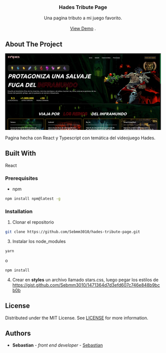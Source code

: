 <br/>
<p align="center">
  <h3 align="center">Hades Tribute Page</h3>

  <p align="center">
    Una pagina tributo a mi juego favorito.
    <br/>
    <br/>
    <a href="https://hades-smm.netlify.app/">View Demo</a>
    .
  </p>
</p>



## About The Project

![Screen Shot](./public/muestra.PNG)

Pagina hecha con React y Typescript con temática del videojuego Hades. 

## Built With

React

### Prerequisites

* npm

```sh
npm install npm@latest -g
```

### Installation

1. Clonar el repositorio

```sh
git clone https://github.com/Sebmm3010/hades-tribute-page.git
```

3. Instalar los node_modules

```sh
yarn
```
o
```sh
npm install
```
4. Crear en **styles** un archivo llamado stars.css, luego pegar los estilos de https://gist.github.com/Sebmm3010/1471364d7d3efd607c746e848b9bcb0b

## License

Distributed under the MIT License. See [LICENSE](https://github.com/Sebmm3010/hades-tribute-page/blob/main/LICENSE.md) for more information.

## Authors

* **Sebastian** - *front end developer* - [Sebastian](https://github.com/Sebmm3010)
